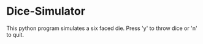 # Dice-Simulator
This python program simulates a six faced die. Press 'y' to throw dice or 'n' to quit.
